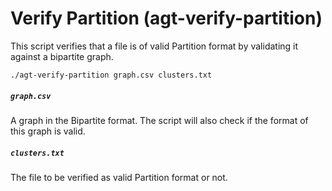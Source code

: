 # Verify Partition (agt-verify-partition)

This script verifies that a file is of valid Partition format by validating it
against a bipartite graph.

```
./agt-verify-partition graph.csv clusters.txt
```

##### `graph.csv`

A graph in the Bipartite format. The script will also check if the format of
this graph is valid.

##### `clusters.txt`

The file to be verified as valid Partition format or not.
